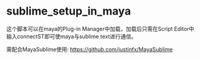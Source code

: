 # sublime_setup_in_maya

这个脚本可以在maya的Plug-in Manager中加载，加载后只需在Script Editor中输入connectST即可使maya与sublime text进行通信。

需配合MayaSublime使用: https://github.com/justinfx/MayaSublime
